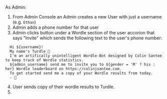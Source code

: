 As Admin:

1. From Admin Console an Admin creates a new User with just a username (e.g. `Ethan`)
2. Admin adds a phone number for that user
3. Admin clicks button under a Wordle section of the user accorion that says "Invite" which sends the following text to the user's phone number:
```
  Hi ${username}!
  My name's Turdle 💩
  I'm an artifically unintelligent Wordle-Bot designed by Colin Santee to keep track of Wordle statistics.
  ${admin_username} send me to invite you to ${gender = 'M' ? his : her} Wordle leaderboard on https://colinjsantee.com.
  To get started send me a copy of your Wordle results from today.
  - 💩
```
4. User sends copy of their wordle results to Turdle.
5. 